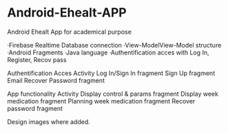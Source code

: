 # Android-Ehealt-APP

Android Ehealt App for academical purpose

·Firebase Realtime Database connection
·View-ModelView-Model structure
·Android Fragments
·Java language
·Authentification acces with Log In, Register, Recov pass

Authentification Acces Activity
  Log In/Sign In fragment
  Sign Up fragment
  Email Recover Password fragment
  
App functionality Activity
  Display control & params fragment
  Display week medication fragment
  Planning week medication fragment
  Recover password fragment
  
Design images where added.

